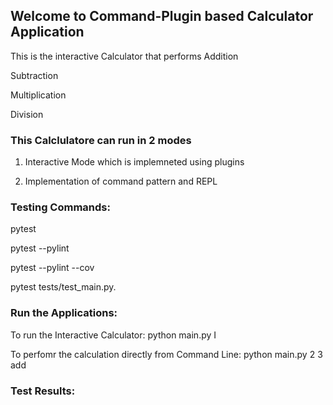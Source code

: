 ## Welcome to Command-Plugin based Calculator Application 

This is the interactive Calculator that performs 
Addition

Subtraction

Multiplication

Division

### This Calclulatore can run in 2 modes

1) Interactive Mode which is implemneted using plugins

2) Implementation of command pattern and REPL

### Testing Commands:

pytest 

pytest --pylint

pytest --pylint --cov

pytest tests/test_main.py.


### Run the Applications:
To run the Interactive Calculator: python main.py I

To perfomr the calculation directly from Command Line:  python main.py 2 3 add


### Test Results:

